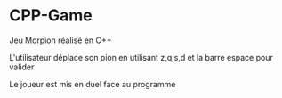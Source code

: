 # CPP-Game

Jeu Morpion réalisé en C++

L'utilisateur déplace son pion en utilisant z,q,s,d et la barre espace pour valider

Le joueur est mis en duel face au programme
